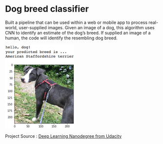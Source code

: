 

[image1]: ./images/sample_dog_output.png "Sample Output"

# Dog breed classifier

Built a pipeline that can be used within a web or mobile app to process real-world, user-supplied images.  Given an image of a dog, this algorithm uses CNN to identify an estimate of the dog’s breed.  If supplied an image of a human, the code will identify the resembling dog breed.  

![Sample Output][image1]

Project Source : [Deep Learning Nanodegree from Udacity](https://www.udacity.com/course/deep-learning-nanodegree--nd101)